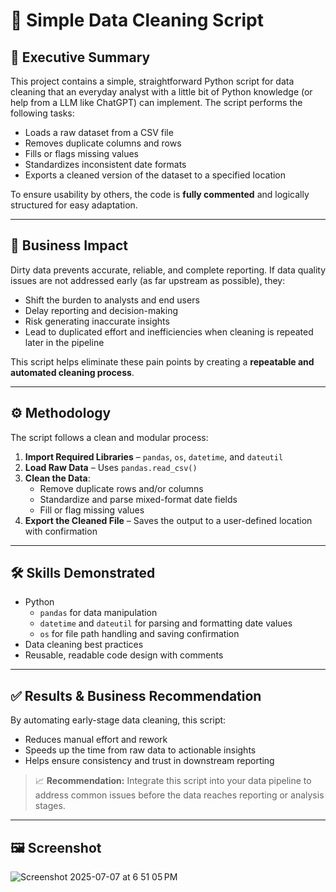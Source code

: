 # 🧼 Simple Data Cleaning Script

## 📌 Executive Summary

This project contains a simple, straightforward Python script for data cleaning that an everyday analyst with a little bit of Python knowledge (or help from a LLM like ChatGPT) can implement. The script performs the following tasks:

- Loads a raw dataset from a CSV file
- Removes duplicate columns and rows
- Fills or flags missing values
- Standardizes inconsistent date formats
- Exports a cleaned version of the dataset to a specified location

To ensure usability by others, the code is **fully commented** and logically structured for easy adaptation.

---

## 💼 Business Impact

Dirty data prevents accurate, reliable, and complete reporting. If data quality issues are not addressed early (as far upstream as possible), they:
- Shift the burden to analysts and end users
- Delay reporting and decision-making
- Risk generating inaccurate insights
- Lead to duplicated effort and inefficiencies when cleaning is repeated later in the pipeline

This script helps eliminate these pain points by creating a **repeatable and automated cleaning process**.

---

## ⚙️ Methodology

The script follows a clean and modular process:
1. **Import Required Libraries** – `pandas`, `os`, `datetime`, and `dateutil`
2. **Load Raw Data** – Uses `pandas.read_csv()`
3. **Clean the Data**:
   - Remove duplicate rows and/or columns
   - Standardize and parse mixed-format date fields
   - Fill or flag missing values
4. **Export the Cleaned File** – Saves the output to a user-defined location with confirmation

---

## 🛠️ Skills Demonstrated

- Python
  - `pandas` for data manipulation
  - `datetime` and `dateutil` for parsing and formatting date values
  - `os` for file path handling and saving confirmation
- Data cleaning best practices
- Reusable, readable code design with comments

---

## ✅ Results & Business Recommendation

By automating early-stage data cleaning, this script:
- Reduces manual effort and rework
- Speeds up the time from raw data to actionable insights
- Helps ensure consistency and trust in downstream reporting

> 📈 **Recommendation:** Integrate this script into your data pipeline to address common issues before the data reaches reporting or analysis stages.

---

## 🖼️ Screenshot

![Screenshot 2025-07-07 at 6 51 05 PM](https://github.com/user-attachments/assets/fd471228-20d2-42f9-b410-3db4b1993b4e)




